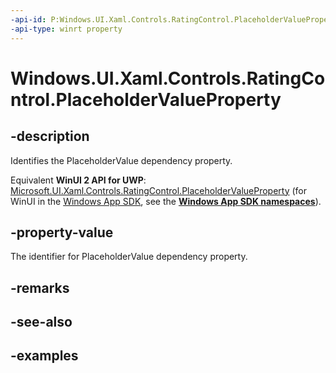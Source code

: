 ```yaml
---
-api-id: P:Windows.UI.Xaml.Controls.RatingControl.PlaceholderValueProperty
-api-type: winrt property
---
```


<!-- Property syntax.
public DependencyProperty PlaceholderValueProperty { get; }
-->

# Windows.UI.Xaml.Controls.RatingControl.PlaceholderValueProperty

## -description

Identifies the PlaceholderValue dependency property.

Equivalent **WinUI 2 API for UWP**: [Microsoft.UI.Xaml.Controls.RatingControl.PlaceholderValueProperty](/windows/winui/api/microsoft.ui.xaml.controls.ratingcontrol.placeholdervalueproperty) (for WinUI in the [Windows App SDK](/windows/apps/windows-app-sdk/), see the **[Windows App SDK namespaces](/windows/windows-app-sdk/api/winrt/)**).

## -property-value

The identifier for PlaceholderValue dependency property.

## -remarks

## -see-also

## -examples


